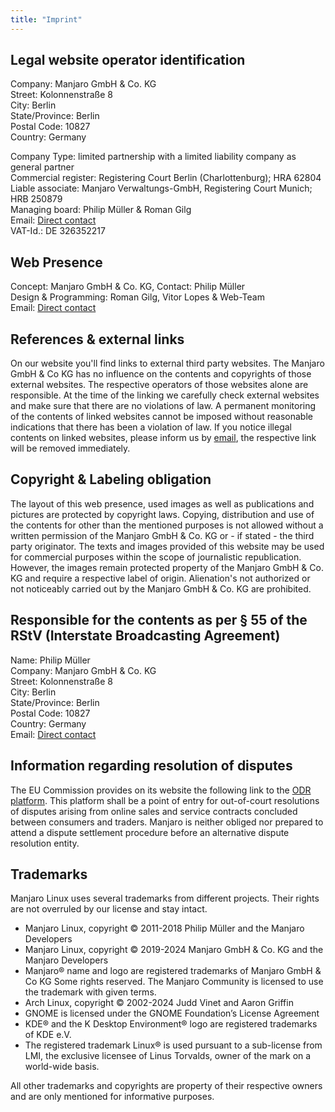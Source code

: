 ```yaml
---
title: "Imprint"
---
```

## Legal website operator identification
Company: Manjaro GmbH &amp; Co. KG<br>
Street: Kolonnenstraße 8<br>
City: Berlin<br>
State/Province: Berlin<br>
Postal Code: 10827<br>
Country: Germany

Company Type: limited partnership with a limited liability company as general partner<br>
Commercial register: Registering Court Berlin (Charlottenburg); HRA 62804<br>
Liable associate: Manjaro Verwaltungs-GmbH, Registering Court Munich; HRB 250879<br>
Managing board: Philip Müller &amp; Roman Gilg<br>
Email: [Direct contact](mailto:management@manjaro.org)<br>
VAT-Id.: DE 326352217

## Web Presence
Concept: Manjaro GmbH &amp; Co. KG, Contact: Philip Müller<br>
Design &amp; Programming: Roman Gilg, Vitor Lopes &amp; Web-Team<br>
Email: [Direct contact](mailto:info@manjaro.org)<br>

## References &amp; external links
On our website you'll find links to external third party websites. The Manjaro GmbH &amp; Co KG has no influence on the contents and copyrights of those external websites. The respective operators of those websites alone are responsible. At the time of the linking we carefully check external websites and make sure that there are no violations of law. A permanent monitoring of the contents of linked websites cannot be imposed without reasonable indications that there has been a violation of law. If you notice illegal contents on linked websites, please inform us by <a href="mailto:webmaster@manjaro.org">email</a>, the respective link will be removed immediately.

## Copyright &amp; Labeling obligation
The layout of this web presence, used images as well as publications and pictures are protected by copyright laws. Copying, distribution and use of the contents for other than the mentioned purposes is not allowed without a written permission of the Manjaro GmbH &amp; Co. KG or - if stated - the third party originator. The texts and images provided of this website may be used for commercial purposes within the scope of journalistic republication. However, the images remain protected property of the Manjaro GmbH &amp; Co. KG and require a respective label of origin. Alienation's not authorized or not noticeably carried out by the Manjaro GmbH &amp; Co. KG are prohibited.

## Responsible for the contents as per § 55 of the RStV (Interstate Broadcasting Agreement)
Name: Philip Müller<br>
Company: Manjaro GmbH &amp; Co. KG<br>
Street: Kolonnenstraße 8<br> City: Berlin<br>
State/Province: Berlin<br>
Postal Code: 10827<br>
Country: Germany<br>
Email: <a href="mailto:content@manjaro.org">Direct contact</a>

## Information regarding resolution of disputes
The EU Commission provides on its website the following link to the <a href="http://ec.europa.eu/consumers/odr">ODR platform</a>. This platform shall be a point of entry for out-of-court resolutions of disputes arising from online sales and service contracts concluded between consumers and traders. Manjaro is neither obliged nor prepared to attend a dispute settlement procedure before an alternative dispute resolution entity.

## Trademarks
Manjaro Linux uses several trademarks from different projects. Their rights are not overruled by our license and stay intact.

* Manjaro Linux, copyright © 2011-2018 Philip Müller and the Manjaro Developers</li><li data-block-key="4nvrd">Manjaro Linux, copyright © 2019-2024 Manjaro GmbH &amp; Co. KG and the Manjaro Developers
* Manjaro® name and logo are registered trademarks of Manjaro GmbH &amp; Co KG Some rights reserved. The Manjaro Community is licensed to use the trademark with given terms.
* Arch Linux, copyright © 2002-2024 Judd Vinet and Aaron Griffin
* GNOME is licensed under the GNOME Foundation’s License Agreement
* KDE® and the K Desktop Environment® logo are registered trademarks of KDE e.V.
* The registered trademark Linux® is used pursuant to a sub-license from LMI, the exclusive licensee of Linus Torvalds, owner of the mark on a world-wide basis.

All other trademarks and copyrights are property of their respective owners and are only mentioned for informative purposes.
